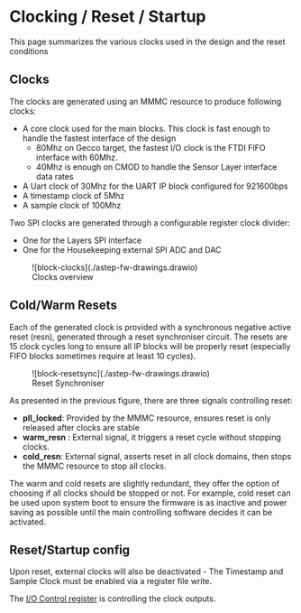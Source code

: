 # Clocking / Reset / Startup

This page summarizes the various clocks used in the design and the reset conditions

## Clocks 

The clocks are generated using an MMMC resource to produce following clocks:

- A core clock used for the main blocks. This clock is fast enough to handle the fastest interface of the design
    - 80Mhz on Gecco target, the fastest I/O clock is the FTDI FIFO interface with 60Mhz. 
    - 40Mhz is enough on CMOD to handle the Sensor Layer interface data rates
- A Uart clock of 30Mhz for the UART IP block configured for 921600bps 
- A timestamp clock of 5Mhz 
- A sample clock of 100Mhz 

Two SPI clocks are generated through a configurable register clock divider: 

- One for the Layers SPI interface  
- One for the Housekeeping external SPI ADC and DAC

<figure markdown>
  ![block-clocks](./astep-fw-drawings.drawio)
  <figcaption>Clocks overview</figcaption>
</figure>


## Cold/Warm Resets 

Each of the generated clock is provided with a synchronous negative active reset (resn), generated through a reset synchroniser circuit. The resets are 15 clock cycles long to ensure all IP blocks will be properly reset (especially FIFO blocks sometimes require at least 10 cycles). 

<figure markdown>
  ![block-resetsync](./astep-fw-drawings.drawio)
  <figcaption>Reset Synchroniser</figcaption>
</figure>

As presented in the previous figure, there are three signals controlling reset: 

- **pll_locked**: Provided by the MMMC resource, ensures reset is only released after clocks are stable 
- **warm_resn** : External signal, it triggers a reset cycle without stopping clocks.
- **cold_resn**:  External signal, asserts reset in all clock domains, then stops the MMMC resource to stop all clocks. 

The warm and cold resets are slightly redundant, they offer the option of choosing if all clocks should be stopped or not. For example, cold reset can be used upon system boot to ensure the firmware is as inactive and power saving as possible until the main controlling software decides it can be activated. 


## Reset/Startup config

Upon reset, external clocks will also be deactivated - The Timestamp and Sample Clock must be enabled via a register file write. 

The [I/O Control register](./main_rfg.md#io_ctrl)  is controlling the clock outputs.
